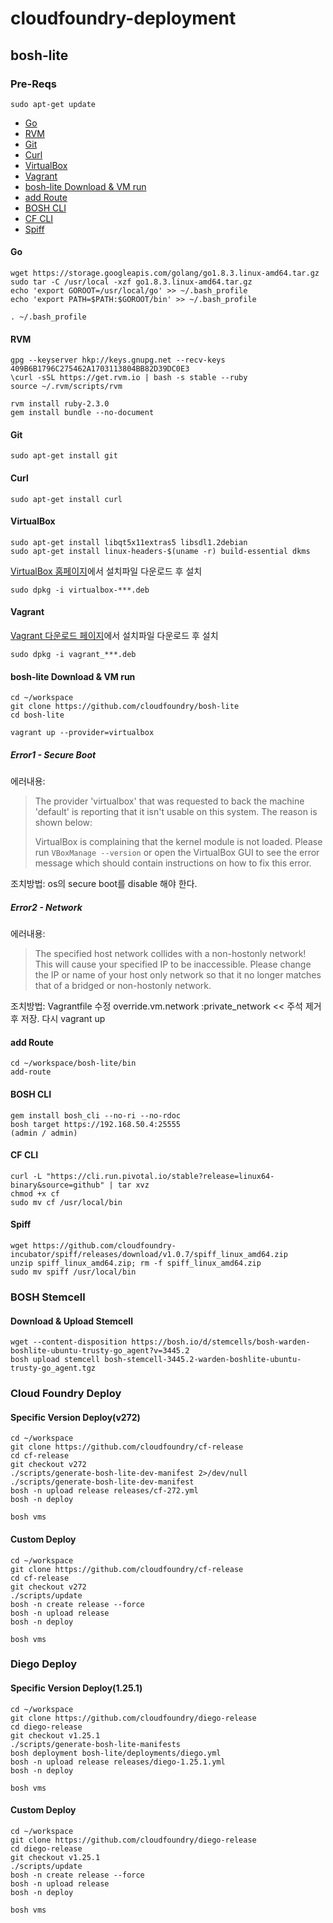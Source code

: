 # cloudfoundry-deployment

## bosh-lite

### Pre-Reqs
```
sudo apt-get update
```
- [Go](#go)  
- [RVM](#rvm)  
- [Git](#git)  
- [Curl](#curl)  
- [VirtualBox](#virtualbox)  
- [Vagrant](#vagrant)  
- [bosh-lite Download & VM run](#bosh-lite-download--vm-run)  
- [add Route](#add-route)  
- [BOSH CLI](#bosh-cli)  
- [CF CLI](#cf-cli)  
- [Spiff](#spiff)  

#### Go
```
wget https://storage.googleapis.com/golang/go1.8.3.linux-amd64.tar.gz
sudo tar -C /usr/local -xzf go1.8.3.linux-amd64.tar.gz
echo 'export GOROOT=/usr/local/go' >> ~/.bash_profile
echo 'export PATH=$PATH:$GOROOT/bin' >> ~/.bash_profile

. ~/.bash_profile
```

#### RVM
```
gpg --keyserver hkp://keys.gnupg.net --recv-keys 409B6B1796C275462A1703113804BB82D39DC0E3
\curl -sSL https://get.rvm.io | bash -s stable --ruby
source ~/.rvm/scripts/rvm

rvm install ruby-2.3.0
gem install bundle --no-document
```

#### Git
```
sudo apt-get install git
```

#### Curl
```
sudo apt-get install curl
```

#### VirtualBox
```
sudo apt-get install libqt5x11extras5 libsdl1.2debian
sudo apt-get install linux-headers-$(uname -r) build-essential dkms
```
[VirtualBox 홈페이지](https://www.virtualbox.org)에서 설치파일 다운로드 후 설치
```
sudo dpkg -i virtualbox-***.deb
```

#### Vagrant
[Vagrant 다운로드 페이지](https://www.vagrantup.com/downloads.html)에서 설치파일 다운로드 후 설치
```
sudo dpkg -i vagrant_***.deb
```

#### bosh-lite Download & VM run
```
cd ~/workspace
git clone https://github.com/cloudfoundry/bosh-lite
cd bosh-lite

vagrant up --provider=virtualbox
```
##### Error1 - Secure Boot
에러내용:
>The provider 'virtualbox' that was requested to back the machine
>'default' is reporting that it isn't usable on this system. The
>reason is shown below:
>
>VirtualBox is complaining that the kernel module is not loaded. Please
>run `VBoxManage --version` or open the VirtualBox GUI to see the error
>message which should contain instructions on how to fix this error.

조치방법: os의 secure boot를 disable 해야 한다.

##### Error2 - Network
에러내용:
>The specified host network collides with a non-hostonly network!
>This will cause your specified IP to be inaccessible. Please change
>the IP or name of your host only network so that it no longer matches that of
>a bridged or non-hostonly network.

조치방법: Vagrantfile 수정
override.vm.network :private_network  << 주석 제거 후 저장. 다시 vagrant up

#### add Route
```
cd ~/workspace/bosh-lite/bin
add-route
```

#### BOSH CLI
```
gem install bosh_cli --no-ri --no-rdoc
bosh target https://192.168.50.4:25555
(admin / admin)
```

#### CF CLI
```
curl -L "https://cli.run.pivotal.io/stable?release=linux64-binary&source=github" | tar xvz
chmod +x cf
sudo mv cf /usr/local/bin
```

#### Spiff
```
wget https://github.com/cloudfoundry-incubator/spiff/releases/download/v1.0.7/spiff_linux_amd64.zip
unzip spiff_linux_amd64.zip; rm -f spiff_linux_amd64.zip
sudo mv spiff /usr/local/bin
```

### BOSH Stemcell
#### Download & Upload Stemcell
```
wget --content-disposition https://bosh.io/d/stemcells/bosh-warden-boshlite-ubuntu-trusty-go_agent?v=3445.2
bosh upload stemcell bosh-stemcell-3445.2-warden-boshlite-ubuntu-trusty-go_agent.tgz
```

### Cloud Foundry Deploy
#### Specific Version Deploy(v272)
```
cd ~/workspace
git clone https://github.com/cloudfoundry/cf-release
cd cf-release
git checkout v272
./scripts/generate-bosh-lite-dev-manifest 2>/dev/null
./scripts/generate-bosh-lite-dev-manifest
bosh -n upload release releases/cf-272.yml
bosh -n deploy

bosh vms
```
#### Custom Deploy
```
cd ~/workspace
git clone https://github.com/cloudfoundry/cf-release
cd cf-release
git checkout v272
./scripts/update
bosh -n create release --force
bosh -n upload release
bosh -n deploy

bosh vms
```

### Diego Deploy
#### Specific Version Deploy(1.25.1)
```
cd ~/workspace
git clone https://github.com/cloudfoundry/diego-release
cd diego-release
git checkout v1.25.1
./scripts/generate-bosh-lite-manifests
bosh deployment bosh-lite/deployments/diego.yml
bosh -n upload release releases/diego-1.25.1.yml
bosh -n deploy

bosh vms
```
#### Custom Deploy
```
cd ~/workspace
git clone https://github.com/cloudfoundry/diego-release
cd diego-release
git checkout v1.25.1
./scripts/update
bosh -n create release --force
bosh -n upload release
bosh -n deploy

bosh vms
```
